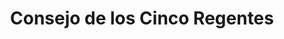 ﻿---
title: "Consejo de los Cinco Regentes"
permalink: periodes_530.html
layout: periode
dataInici: 1598
dataFi: 1603
sidebar: periodes
pares:
  - id: 177
    title: "Período Azuchi-Momoyama"
    dataInici: "(1568)"
    dataFi: "(1603)"

fills:
  - id: 534
    title: "Batalla de Domyoji"
    dataInici: "(1615-06-03)"

jocsPrincipals:
  - title: "James Clavell's Shogun"
    bggId: 2690

jocsEscenaris:
jocsEpoca:
jocsEpocaEscenaris:
---
